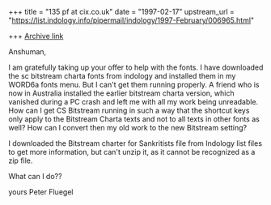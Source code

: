 +++
title = "135 pf at cix.co.uk"
date = "1997-02-17"
upstream_url = "https://list.indology.info/pipermail/indology/1997-February/006965.html"

+++
[Archive link](https://list.indology.info/pipermail/indology/1997-February/006965.html)

Anshuman,

I am gratefully taking up your offer to help with the fonts. I have
downloaded the sc bitstream charta fonts from indology and installed them
in my WORD6a fonts menu. But I can't get them running properly. A friend
who is now in Australia installed the earlier bitstream charta version,
which vanished during a PC crash and left me with all my work being
unreadable.
How can I get CS Bitstream running in such a way that the shortcut keys
only apply to the Bitstream Charta texts and not to all texts in other
fonts as well?
How can I convert then my old work to the new Bitstream setting?

I downloaded the Bitstream charter for Sankritists file from Indology
list files to get more information, but can't unzip it, as it cannot be
recognized as a zip file.

What can I do??

yours
Peter Fluegel




